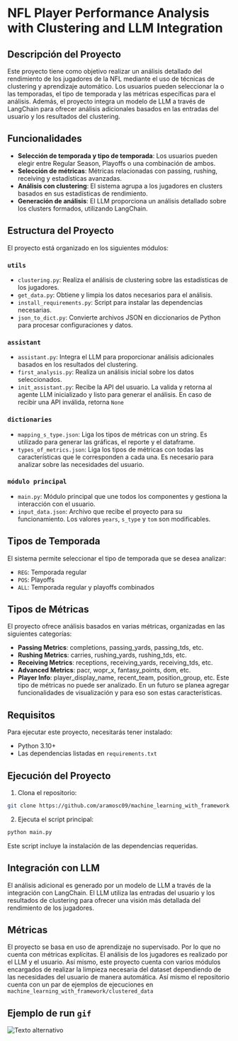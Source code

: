 # NFL Player Performance Analysis with Clustering and LLM Integration

## Descripción del Proyecto

Este proyecto tiene como objetivo realizar un análisis detallado del rendimiento de los jugadores de la NFL mediante el uso de técnicas de clustering y aprendizaje automático. Los usuarios pueden seleccionar la o las temporadas, el tipo de temporada y las métricas específicas para el análisis. Además, el proyecto integra un modelo de LLM a través de LangChain para ofrecer análisis adicionales basados en las entradas del usuario y los resultados del clustering.

## Funcionalidades

- **Selección de temporada y tipo de temporada**: Los usuarios pueden elegir entre Regular Season, Playoffs o una combinación de ambos.
- **Selección de métricas**: Métricas relacionadas con passing, rushing, receiving y estadísticas avanzadas.
- **Análisis con clustering**: El sistema agrupa a los jugadores en clusters basados en sus estadísticas de rendimiento.
- **Generación de análisis**: El LLM proporciona un análisis detallado sobre los clusters formados, utilizando LangChain.
  
## Estructura del Proyecto

El proyecto está organizado en los siguientes módulos:

### `utils`
- `clustering.py`: Realiza el análisis de clustering sobre las estadísticas de los jugadores.
- `get_data.py`: Obtiene y limpia los datos necesarios para el análisis.
- `install_requirements.py`: Script para instalar las dependencias necesarias.
- `json_to_dict.py`: Convierte archivos JSON en diccionarios de Python para procesar configuraciones y datos.

### `assistant`
- `assistant.py`: Integra el LLM para proporcionar análisis adicionales basados en los resultados del clustering.
- `first_analysis.py`: Realiza un análisis inicial sobre los datos seleccionados.
- `init_assistant.py`: Recibe la API del usuario. La valida y retorna al agente LLM inicializado y listo para generar el análisis. En caso de recibir una API inválida, retorna `None`

### `dictionaries`
- `mapping_s_type.json`: Liga los tipos de métricas con un string. Es utilizado para generar las gráficas, el reporte y el dataframe.
- `types_of_metrics.json`: Liga los tipos de métricas con todas las características que le corresponden a cada una. Es necesario para analizar sobre las necesidades del usuario.

### `módulo principal`
- `main.py`: Módulo principal que une todos los componentes y gestiona la interacción con el usuario.
- `input_data.json`: Archivo que recibe el proyecto para su funcionamiento. Los valores `years`, `s_type` y `tom` son modificables. 

## Tipos de Temporada

El sistema permite seleccionar el tipo de temporada que se desea analizar:

- `REG`: Temporada regular
- `POS`: Playoffs
- `ALL`: Temporada regular y playoffs combinados

## Tipos de Métricas

El proyecto ofrece análisis basados en varias métricas, organizadas en las siguientes categorías:

- **Passing Metrics**: completions, passing_yards, passing_tds, etc.
- **Rushing Metrics**: carries, rushing_yards, rushing_tds, etc.
- **Receiving Metrics**: receptions, receiving_yards, receiving_tds, etc.
- **Advanced Metrics**: pacr, wopr_x, fantasy_points, dom, etc.
- **Player Info**: player_display_name, recent_team, position_group, etc. Este tipo de métricas no puede ser analizado. En un futuro se planea agregar funcionalidades de visualización y para eso son estas características.

## Requisitos

Para ejecutar este proyecto, necesitarás tener instalado:

- Python 3.10+
- Las dependencias listadas en `requirements.txt`

## Ejecución del Proyecto
1. Clona el repositorio:
```bash
git clone https://github.com/aramosc09/machine_learning_with_framework.git
```

2. Ejecuta el script principal:
```bash
python main.py
```

Este script incluye la instalación de las dependencias requeridas.

## Integración con LLM
El análisis adicional es generado por un modelo de LLM a través de la integración con LangChain. El LLM utiliza las entradas del usuario y los resultados de clustering para ofrecer una visión más detallada del rendimiento de los jugadores.

## Métricas

El proyecto se basa en uso de aprendizaje no supervisado. Por lo que no cuenta con métricas explícitas. El análisis de los jugadores es realizado por el LLM y el usuario. Así mismo, este proyecto cuenta con varios módulos encargados de realizar la limpieza necesaria del dataset dependiendo de las necesidades del usuario de manera automática. Así mismo el repositorio cuenta con un par de ejemplos de ejecuciones en `machine_learning_with_framework/clustered_data`

## Ejemplo de run `gif`

![Texto alternativo](example.gif)
